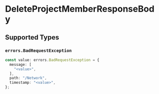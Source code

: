 # DeleteProjectMemberResponseBody


## Supported Types

### `errors.BadRequestException`

```typescript
const value: errors.BadRequestException = {
  message: [
    "<value>",
  ],
  path: "/Network",
  timestamp: "<value>",
};
```

